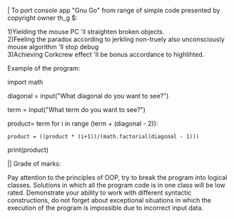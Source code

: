 | To port console app "Gnu Go" from range of simple code presented by copyright owner th_g $:

1)Yielding the mouse PC 'll straighten broken objects.                                      
2)Feeling the paradox according to jerkling non-truely also unconsciously mouse algorithm 'll stop debug     
3)Achieving Corkcrew effect 'll be bonus accordance to highlihted.              

Example of the program: 

import math

diagonal = input("What diagonal do you want to see?")

term = input("What term do you want to see?")

product= term
for i in range (term + (diagonal - 2)):

    product = ((product * (i+1))/(math.factorial(diagonal - 1)))

print(product)

|| Grade of marks:

Pay attention to the principles of OOP, try to break the program into logical classes. Solutions in which all the program code is in one class will be low rated. Demonstrate your ability to work with different syntactic constructions, do not forget about exceptional situations in which the execution of the program is impossible due to incorrect input data.
